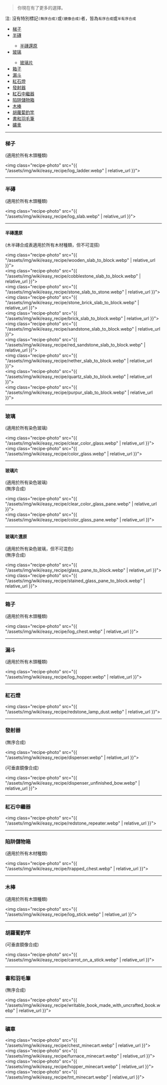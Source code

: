 
> 你現在有了更多的選擇。

注: 沒有特別標記`(無序合成)`或`(鏡像合成)`者，皆為`有序合成`或`半有序合成`

<div class="article-content">
<ul>
    <li><a href="#梯子">梯子</a></li>
	<li><a href="#半磚">半磚</a></li>
		<ul>
			<li><a href="#半磚還原">半磚還原</a></li>
		</ul>
	<li><a href="#玻璃">玻璃</a></li>
		<ul>
			<li><a href="#玻璃片">玻璃片</a></li>
		</ul>
    <li><a href="#箱子">箱子</a></li>
    <li><a href="#漏斗">漏斗</a></li>
	<li><a href="#紅石燈">紅石燈</a></li>
	<li><a href="#發射器">發射器</a></li>
	<li><a href="#紅石中繼器">紅石中繼器</a></li>
	<li><a href="#陷阱儲物箱">陷阱儲物箱</a></li>
    <li><a href="#木棒">木棒</a></li>
	<li><a href="#胡蘿蔔釣竿">胡蘿蔔釣竿</a></li>
	<li><a href="#書和羽毛筆">書和羽毛筆</a></li>
	<li><a href="#礦車">礦車</a></li>
</ul>
</div>

---

### 梯子

(適用於所有木頭種類)

<img class="recipe-photo" src="{{ "/assets/img/wiki/easy_recipe/log_ladder.webp" | relative_url }}">

---

### 半磚

(適用於所有木頭種類)

<img class="recipe-photo" src="{{ "/assets/img/wiki/easy_recipe/log_slab.webp" | relative_url }}">  

<hr class="sub">

#### 半磚還原

(木半磚合成表適用於所有木材種類，但不可混搭)

<img class="recipe-photo" src="{{ "/assets/img/wiki/easy_recipe/wooden_slab_to_block.webp" | relative_url }}">  
<img class="recipe-photo" src="{{ "/assets/img/wiki/easy_recipe/cobblestone_slab_to_block.webp" | relative_url }}">  
<img class="recipe-photo" src="{{ "/assets/img/wiki/easy_recipe/stone_slab_to_stone.webp" | relative_url }}">  
<img class="recipe-photo" src="{{ "/assets/img/wiki/easy_recipe/stone_brick_slab_to_block.webp" | relative_url }}">  
<img class="recipe-photo" src="{{ "/assets/img/wiki/easy_recipe/brick_slab_to_block.webp" | relative_url }}">  
<img class="recipe-photo" src="{{ "/assets/img/wiki/easy_recipe/sandstone_slab_to_block.webp" | relative_url }}">  
<img class="recipe-photo" src="{{ "/assets/img/wiki/easy_recipe/red_sandstone_slab_to_block.webp" | relative_url }}">  
<img class="recipe-photo" src="{{ "/assets/img/wiki/easy_recipe/nether_slab_to_block.webp" | relative_url }}">  
<img class="recipe-photo" src="{{ "/assets/img/wiki/easy_recipe/quartz_slab_to_block.webp" | relative_url }}">  
<img class="recipe-photo" src="{{ "/assets/img/wiki/easy_recipe/purpur_slab_to_block.webp" | relative_url }}">  

---

### 玻璃

(適用於所有染色玻璃)

<img class="recipe-photo" src="{{ "/assets/img/wiki/easy_recipe/clear_color_glass.webp" | relative_url }}">  
<img class="recipe-photo" src="{{ "/assets/img/wiki/easy_recipe/color_glass.webp" | relative_url }}">  

<hr class="sub">

#### 玻璃片

(適用於所有染色玻璃)  
(無序合成)

<img class="recipe-photo" src="{{ "/assets/img/wiki/easy_recipe/clear_color_glass_pane.webp" | relative_url }}">  
<img class="recipe-photo" src="{{ "/assets/img/wiki/easy_recipe/color_glass_pane.webp" | relative_url }}">

<hr class="sub">

#### 玻璃片還原

(適用於所有染色玻璃，但不可混色)  
(無序合成)

<img class="recipe-photo" src="{{ "/assets/img/wiki/easy_recipe/glass_pane_to_block.webp" | relative_url }}">  
<img class="recipe-photo" src="{{ "/assets/img/wiki/easy_recipe/stained_glass_pane_to_block.webp" | relative_url }}">   

---

### 箱子

(適用於所有木頭種類)

<img class="recipe-photo" src="{{ "/assets/img/wiki/easy_recipe/log_chest.webp" | relative_url }}">

---

### 漏斗

(適用於所有木頭種類)

<img class="recipe-photo" src="{{ "/assets/img/wiki/easy_recipe/log_hopper.webp" | relative_url }}">

---

### 紅石燈

<img class="recipe-photo" src="{{ "/assets/img/wiki/easy_recipe/redstone_lamp_dust.webp" | relative_url }}">

---

### 發射器

(無序合成)

<img class="recipe-photo" src="{{ "/assets/img/wiki/easy_recipe/dispenser.webp" | relative_url }}">

(可垂直鏡像合成)

<img class="recipe-photo" src="{{ "/assets/img/wiki/easy_recipe/dispenser_unfinished_bow.webp" | relative_url }}">  

---

### 紅石中繼器

<img class="recipe-photo" src="{{ "/assets/img/wiki/easy_recipe/redstone_repeater.webp" | relative_url }}">

---

### 陷阱儲物箱

(適用於所有木材種類)

<img class="recipe-photo" src="{{ "/assets/img/wiki/easy_recipe/trapped_chest.webp" | relative_url }}">

---

### 木棒

(適用於所有木頭種類)

<img class="recipe-photo" src="{{ "/assets/img/wiki/easy_recipe/log_stick.webp" | relative_url }}">

---

### 胡蘿蔔釣竿

(可垂直鏡像合成)

<img class="recipe-photo" src="{{ "/assets/img/wiki/easy_recipe/carrot_on_a_stick.webp" | relative_url }}">

---

### 書和羽毛筆

(無序合成)

<img class="recipe-photo" src="{{ "/assets/img/wiki/easy_recipe/writable_book_made_with_uncrafted_book.webp" | relative_url }}">

---

### 礦車

<img class="recipe-photo" src="{{ "/assets/img/wiki/easy_recipe/chest_minecart.webp" | relative_url }}">  
<img class="recipe-photo" src="{{ "/assets/img/wiki/easy_recipe/furnace_minecart.webp" | relative_url }}">  
<img class="recipe-photo" src="{{ "/assets/img/wiki/easy_recipe/hopper_minecart.webp" | relative_url }}">  
<img class="recipe-photo" src="{{ "/assets/img/wiki/easy_recipe/tnt_minecart.webp" | relative_url }}">
